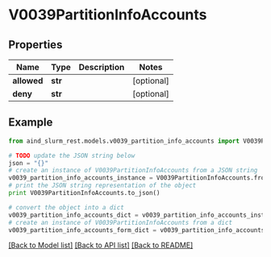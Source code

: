 # V0039PartitionInfoAccounts


## Properties

Name | Type | Description | Notes
------------ | ------------- | ------------- | -------------
**allowed** | **str** |  | [optional] 
**deny** | **str** |  | [optional] 

## Example

```python
from aind_slurm_rest.models.v0039_partition_info_accounts import V0039PartitionInfoAccounts

# TODO update the JSON string below
json = "{}"
# create an instance of V0039PartitionInfoAccounts from a JSON string
v0039_partition_info_accounts_instance = V0039PartitionInfoAccounts.from_json(json)
# print the JSON string representation of the object
print V0039PartitionInfoAccounts.to_json()

# convert the object into a dict
v0039_partition_info_accounts_dict = v0039_partition_info_accounts_instance.to_dict()
# create an instance of V0039PartitionInfoAccounts from a dict
v0039_partition_info_accounts_form_dict = v0039_partition_info_accounts.from_dict(v0039_partition_info_accounts_dict)
```
[[Back to Model list]](../README.md#documentation-for-models) [[Back to API list]](../README.md#documentation-for-api-endpoints) [[Back to README]](../README.md)


